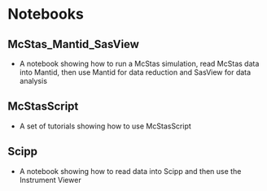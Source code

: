 # Notebooks 

## McStas_Mantid_SasView
* A notebook showing how to run a McStas simulation, read McStas data into Mantid, then use Mantid for data reduction and SasView for data analysis

## McStasScript
* A set of tutorials showing how to use McStasScript

## Scipp
* A notebook showing how to read data into Scipp and then use the Instrument Viewer



